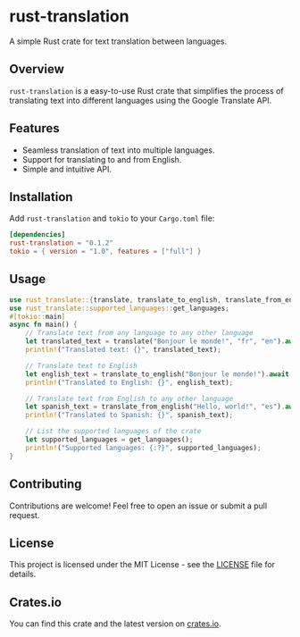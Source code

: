 # rust-translation

A simple Rust crate for text translation between languages.

## Overview

`rust-translation` is a easy-to-use Rust crate that simplifies the process of translating text into different languages using the Google Translate API.

## Features

- Seamless translation of text into multiple languages.
- Support for translating to and from English.
- Simple and intuitive API.

## Installation

Add `rust-translation` and `tokio` to your `Cargo.toml` file:

```toml
[dependencies]
rust-translation = "0.1.2"
tokio = { version = "1.0", features = ["full"] }
```

## Usage

```rust
use rust_translate::{translate, translate_to_english, translate_from_english};
use rust_translate::supported_languages::get_languages;
#[tokio::main]
async fn main() {
    // Translate text from any language to any other language
    let translated_text = translate("Bonjour le monde!", "fr", "en").await.unwrap();
    println!("Translated text: {}", translated_text);

    // Translate text to English
    let english_text = translate_to_english("Bonjour le monde!").await.unwrap();
    println!("Translated to English: {}", english_text);

    // Translate text from English to any other language
    let spanish_text = translate_from_english("Hello, world!", "es").await.unwrap();
    println!("Translated to Spanish: {}", spanish_text);

    // List the supported languages of the crate
    let supported_languages = get_languages();
    println!("Supported languages: {:?}", supported_languages);
}
```

## Contributing

Contributions are welcome! Feel free to open an issue or submit a pull request.

## License

This project is licensed under the MIT License - see the [LICENSE](LICENSE) file for details.

## Crates.io

You can find this crate and the latest version on [crates.io](https://crates.io/crates/rust-translate).
